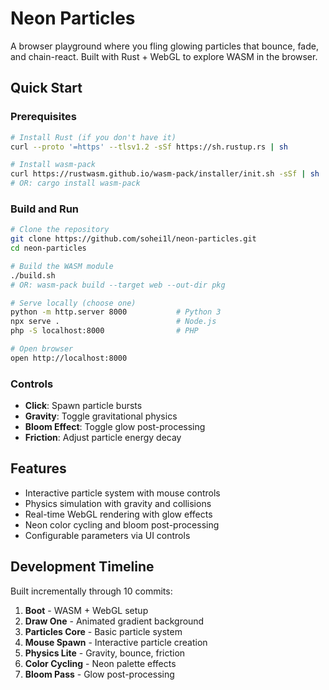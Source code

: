 # Neon Particles

A browser playground where you fling glowing particles that bounce, fade, and chain-react. Built with Rust + WebGL to explore WASM in the browser.

## Quick Start

### Prerequisites
```bash
# Install Rust (if you don't have it)
curl --proto '=https' --tlsv1.2 -sSf https://sh.rustup.rs | sh

# Install wasm-pack
curl https://rustwasm.github.io/wasm-pack/installer/init.sh -sSf | sh
# OR: cargo install wasm-pack
```

### Build and Run
```bash
# Clone the repository
git clone https://github.com/sohei1l/neon-particles.git
cd neon-particles

# Build the WASM module
./build.sh
# OR: wasm-pack build --target web --out-dir pkg

# Serve locally (choose one)
python -m http.server 8000           # Python 3
npx serve .                          # Node.js
php -S localhost:8000                # PHP

# Open browser
open http://localhost:8000
```

### Controls
- **Click**: Spawn particle bursts
- **Gravity**: Toggle gravitational physics
- **Bloom Effect**: Toggle glow post-processing
- **Friction**: Adjust particle energy decay

## Features

- Interactive particle system with mouse controls
- Physics simulation with gravity and collisions
- Real-time WebGL rendering with glow effects
- Neon color cycling and bloom post-processing
- Configurable parameters via UI controls

## Development Timeline

Built incrementally through 10 commits:
1. **Boot** - WASM + WebGL setup
2. **Draw One** - Animated gradient background  
3. **Particles Core** - Basic particle system
4. **Mouse Spawn** - Interactive particle creation
5. **Physics Lite** - Gravity, bounce, friction
6. **Color Cycling** - Neon palette effects
7. **Bloom Pass** - Glow post-processing
